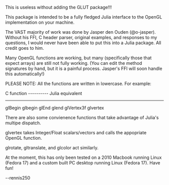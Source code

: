 This is useless without adding the GLUT package!!!

This package is intended to be a fully fledged Julia interface to the OpenGL
implementation on your machine.

The VAST majority of work was done by Jasper den Ouden (@o-jasper).  Without
his FFI, C header parser, original examples, and responses to my questions, I
would never have been able to put this into a Julia package.  All credit goes
to him.

Many OpenGL functions are working, but many (specifically those that expect
arrays) are still not fully working.  (You can edit the method signatures by
hand, but it is a painful process.  Jasper's FFI will soon handle this
automatically!)

PLEASE NOTE: All the functions are written in lowercase. For example:

C function        ----------       Julia equivalent
----------                         ----------------

glBegin															glbegin
glEnd																glend
glVertex3f													glvertex

There are also some convienence functions that take advantage of Julia's
multipe dispatch.

glvertex takes Integer/Float scalars/vectors and calls the appopriate OpenGL
function.

glrotate, gltranslate, and glcolor act similarly.

At the moment, this has only been tested on a 2010 Macbook running Linux
(Fedora 17) and a custom built PC desktop running Linux (Fedora 17). Have fun!

--rennis250
